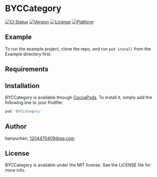 # BYCCategory

[![CI Status](https://img.shields.io/travis/banyuchen/BYCCategory.svg?style=flat)](https://travis-ci.org/banyuchen/BYCCategory)
[![Version](https://img.shields.io/cocoapods/v/BYCCategory.svg?style=flat)](https://cocoapods.org/pods/BYCCategory)
[![License](https://img.shields.io/cocoapods/l/BYCCategory.svg?style=flat)](https://cocoapods.org/pods/BYCCategory)
[![Platform](https://img.shields.io/cocoapods/p/BYCCategory.svg?style=flat)](https://cocoapods.org/pods/BYCCategory)

## Example

To run the example project, clone the repo, and run `pod install` from the Example directory first.

## Requirements

## Installation

BYCCategory is available through [CocoaPods](https://cocoapods.org). To install
it, simply add the following line to your Podfile:

```ruby
pod 'BYCCategory'
```

## Author

banyuchen, 1204470409@qq.com

## License

BYCCategory is available under the MIT license. See the LICENSE file for more info.
